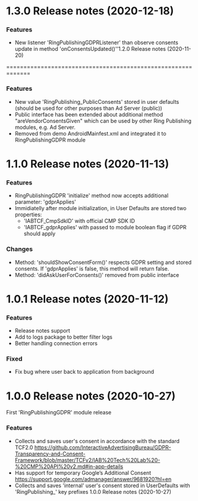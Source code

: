 1.3.0 Release notes (2020-12-18)
=============================================================

### Features

* New listener 'RingPublishingGDPRListener' than observe consents update in method 'onConsentsUpdated()''1.2.0 Release notes (2020-11-20)

=============================================================

### Features

* New value 'RingPublishing_PublicConsents' stored in user defaults (should be used for other purposes than Ad Server (public))
* Public interface has been extended about additional method "areVendorConsentsGiven" which can be used by other Ring Publishing modules, e.g. Ad Server.
* Removed from demo AndroidMainfest.xml <activity android:name="com.ringpublishing.gdpr.RingPublishingGDPRActivity" android:theme="@style/GDPRStyle" /> and integrated it to RingPublishingGDPR module

1.1.0 Release notes (2020-11-13)
=============================================================

### Features

* RingPublishingGDPR 'initialize' method now accepts additional parameter: 'gdprApplies'
* Immidiatelly after module initialization, in User Defaults are stored two properties:
   - 'IABTCF_CmpSdkID' with official CMP SDK ID
   - 'IABTCF_gdprApplies' with passed to module boolean flag if GDPR should apply

### Changes

* Method: 'shouldShowConsentForm()' respects GDPR setting and stored consents. If 'gdprApplies' is false, this method will return false.
* Method: 'didAskUserForConsents()' removed from public interface

1.0.1 Release notes (2020-11-12)
=============================================================

### Features

* Release notes support
* Add to logs package to better filter logs
* Better handling connection errors

### Fixed

* Fix bug where user back to application from background


1.0.0 Release notes (2020-10-27)
=============================================================

First 'RingPublishingGDPR' module release

### Features

* Collects and saves user's consent in accordance with the standard TCF2.0
https://github.com/InteractiveAdvertisingBureau/GDPR-Transparency-and-Consent-Framework/blob/master/TCFv2/IAB%20Tech%20Lab%20-%20CMP%20API%20v2.md#in-app-details
* Has support for temporary Google’s Additional Consent
https://support.google.com/admanager/answer/9681920?hl=en
* Collects and saves 'internal' user's consent stored in UserDefaults with 'RingPublishing_' key prefixes
1.0.0 Release notes (2020-10-27)
